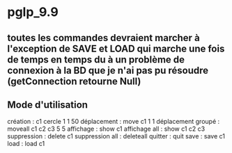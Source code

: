 # pglp_9.9


## toutes les commandes devraient marcher à l'exception de SAVE et LOAD qui marche une fois de temps en temps du à un problème de connexion à la BD que je n'ai pas pu résoudre (getConnection retourne Null)


## Mode d'utilisation 
création : c1 cercle 1 1 50
déplacement : move c1 1 1
déplacement groupé : moveall c1 c2 c3 5 5
affichage : show c1
affichage all : show c1 c2 c3
suppression : delete c1
suppression all : deleteall
quitter : quit
save : save c1
load : load c1

